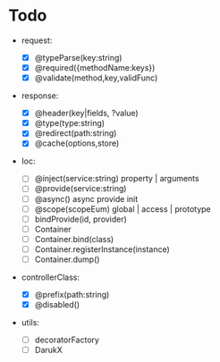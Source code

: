 # Todo

- request:

  - [x] @typeParse(key:string)
  - [x] @required({methodName:keys})
  - [x] @validate(method,key,validFunc)

- response:

  - [x] @header(key|fields, ?value)
  - [x] @type(type:string)
  - [x] @redirect(path:string)
  - [x] @cache(options,store)

- Ioc:

  - [ ] @inject(service:string) property | arguments
  - [ ] @provide(service:string)
  - [ ] @async() async provide init
  - [ ] @scope(scopeEum) global | access | prototype
  - [ ] bindProvide(id, provider)
  - [ ] Container
  - [ ] Container.bind(class)
  - [ ] Container.registerInstance(instance)
  - [ ] Container.dump()

- controllerClass:

  - [x] @prefix(path:string)
  - [x] @disabled()

- utils:

  - [ ] decoratorFactory
  - [ ] DarukX
